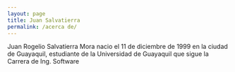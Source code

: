 ```yaml
---
layout: page
title: Juan Salvatierra
permalink: /acerca de/
---
```



Juan Rogelio Salvatierra Mora nacio el 11 de diciembre de 1999 en la ciudad de Guayaquil, estudiante de la Universidad de Guayaquil que sigue la Carrera de Ing. Software
